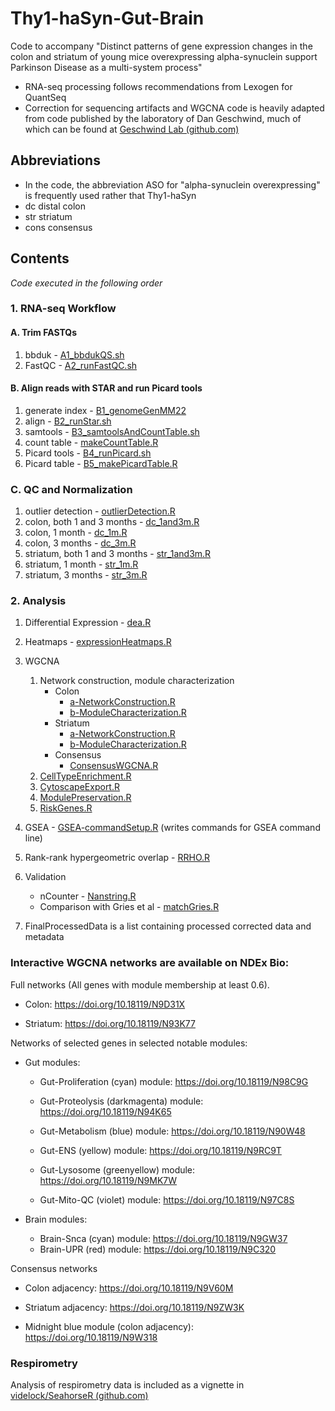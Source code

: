 # Thy1-haSyn-Gut-Brain

Code to accompany "Distinct patterns of gene expression changes in the colon and striatum of young mice overexpressing alpha-synuclein support Parkinson Disease as a multi-system process"

-   RNA-seq processing follows recommendations from Lexogen for QuantSeq
-   Correction for sequencing artifacts and WGCNA code is heavily adapted from code published by the laboratory of Dan Geschwind, much of which can be found at [Geschwind Lab (github.com)](https://github.com/dhglab)

## Abbreviations

-   In the code, the abbreviation ASO for "alpha-synuclein overexpressing" is frequently used rather that Thy1-haSyn
-   dc distal colon
-   str striatum
-   cons consensus

## Contents

*Code executed in the following order*

### 1. RNA-seq Workflow

#### A. Trim FASTQs

1.  bbduk - [A1_bbdukQS.sh](1-RNAseqWorkflow/A_TrimFastqs/A1_bbdukQS.sh)
2.  FastQC - [A2_runFastQC.sh](1-RNAseqWorkflow/A_TrimFastqs/A2_runFastQC.sh)

#### B. Align reads with STAR and run Picard tools

1.  generate index - [B1_genomeGenMM22](1-RNAseqWorkflow/B_STARandPicard/B1_genomeGenMM22.sh)
2.  align - [B2_runStar.sh](1-RNAseqWorkflow/B_STARandPicard/B2_runStar.sh)
3.  samtools - [B3_samtoolsAndCountTable.sh](1-RNAseqWorkflow/B_STARandPicard/B3_samtoolsAndCountTable.sh)
4.  count table - [makeCountTable.R](1-RNAseqWorkflow/B_STARandPicard/makeCountTable.R)
5.  Picard tools - [B4_runPicard.sh](1-RNAseqWorkflow/B_STARandPicard/B4_runPicard.sh)
6.  Picard table - [B5_makePicardTable.R](1-RNAseqWorkflow/B_STARandPicard/B5_makePicardTable.R)

### C. QC and Normalization

1.  outlier detection - [outlierDetection.R](1-RNAseqWorkflow/C_QCandNormalization/outlierDetection.R)
2.  colon, both 1 and 3 months - [dc_1and3m.R](1-RNAseqWorkflow/C_QCandNormalization/dc_1and3m.R)
3.  colon, 1 month - [dc_1m.R](1-RNAseqWorkflow/C_QCandNormalization/dc_1m.R)
4.  colon, 3 months - [dc_3m.R](1-RNAseqWorkflow/C_QCandNormalization/dc_3m.R)
5.  striatum, both 1 and 3 months - [str_1and3m.R](1-RNAseqWorkflow/C_QCandNormalization/str_1and3m.R)
6.  striatum, 1 month - [str_1m.R](1-RNAseqWorkflow/C_QCandNormalization/str_1m.R)
7.  striatum, 3 months - [str_3m.R](1-RNAseqWorkflow/C_QCandNormalization/str_3m.R)

### 2. Analysis

1.  Differential Expression - [dea.R](2-Analysis/dea.R)

2.  Heatmaps - [expressionHeatmaps.R](2-Analysis/expressionHeatmaps.R)

3.  WGCNA

    1.  Network construction, module characterization
        -   Colon
            -   [a-NetworkConstruction.R](2-Analysis/WGCNA/Colon/a-NetworkConstruction.R)
            -   [b-ModuleCharacterization.R](2-Analysis/WGCNA/Colon/a-ModuleCharacterization.R)
        -   Striatum
            -   [a-NetworkConstruction.R](2-Analysis/WGCNA/Striatum/a-NetworkConstruction.R)
            -   [b-ModuleCharacterization.R](2-Analysis/WGCNA/Striatum/a-ModuleCharacterization.R)
        -   Consensus
            -   [ConsensusWGCNA.R](2-Analysis/WGCNA/cons/ConsensusWGCNA.R)
    2.  [CellTypeEnrichment.R](2-Analysis/WGCNA//CellTypeEnrichment.R)
    3.  [CytoscapeExport.R](2-Analysis/WGCNA/CytoscapeExport.R)
    4.  [ModulePreservation.R](2-Analysis/WGCNA/ModulePreservation.R)
    5.  [RiskGenes.R](2-Analysis/WGCNA/RiskGenes.R)

4.  GSEA - [GSEA-commandSetup.R](2-Analysis/GSEA-commandSetup.R) (writes commands for GSEA command line)

5.  Rank-rank hypergeometric overlap - [RRHO.R](2-Analysis/RRHO.R)

6.  Validation

    -   nCounter - [Nanstring.R](2-Analysis/Nanostring.R)
    -   Comparison with Gries et al - [matchGries.R](2-Analysis/matchGries.R)

7.  FinalProcessedData is a list containing processed corrected data and metadata

### Interactive WGCNA networks are available on NDEx Bio:

Full networks (All genes with module membership at least 0.6).

-   Colon: <https://doi.org/10.18119/N9D31X>

-   Striatum: <https://doi.org/10.18119/N93K77>

Networks of selected genes in selected notable modules:

-   Gut modules:

    -   Gut-Proliferation (cyan) module: <https://doi.org/10.18119/N98C9G>

    -   Gut-Proteolysis (darkmagenta) module: <https://doi.org/10.18119/N94K65>

    -   Gut-Metabolism (blue) module: <https://doi.org/10.18119/N90W48>

    -   Gut-ENS (yellow) module: <https://doi.org/10.18119/N9RC9T>

    -   Gut-Lysosome (greenyellow) module: <https://doi.org/10.18119/N9MK7W>

    -   Gut-Mito-QC (violet) module: <https://doi.org/10.18119/N97C8S>

-   Brain modules:

    -   Brain-Snca (cyan) module: <https://doi.org/10.18119/N9GW37>
    -   Brain-UPR (red) module: <https://doi.org/10.18119/N9C320>

Consensus networks

-   Colon adjacency: <https://doi.org/10.18119/N9V60M>

-   Striatum adjacency: <https://doi.org/10.18119/N9ZW3K>

-   Midnight blue module (colon adjacency): <https://doi.org/10.18119/N9W318>

### Respirometry

Analysis of respirometry data is included as a vignette in [videlock/SeahorseR (github.com)](https://github.com/videlock/SeahorseR)
